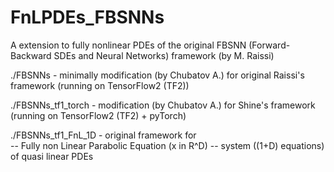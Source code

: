 # FnLPDEs_FBSNNs
A extension to fully nonlinear PDEs of the original FBSNN (Forward-Backward SDEs and Neural Networks) framework (by M. Raissi)

./FBSNNs - minimally modification (by Chubatov A.) for original Raissi's framework 
        (running on TensorFlow2 (TF2)) 
        
./FBSNNs_tf1_torch - modification (by Chubatov A.) for Shine's framework 
        (running on TensorFlow2 (TF2) + pyTorch) 

./FBSNNs_tf1_FnL_1D - original framework for  
        -- Fully non Linear Parabolic Equation (x in R^D) 
        -- system ((1+D) equations) of quasi linear PDEs 
